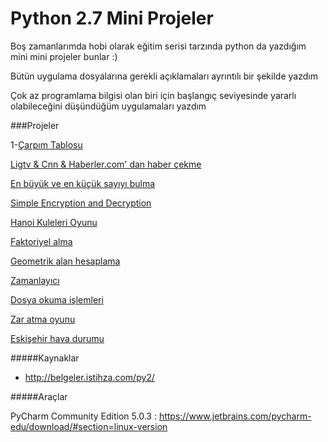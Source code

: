 # Python 2.7 Mini Projeler

Boş zamanlarımda hobi olarak eğitim serisi tarzında python da yazdığım mini mini projeler bunlar :)

Bütün uygulama dosyalarına gerekli açıklamaları ayrıntılı bir şekilde yazdım

Çok az programlama bilgisi olan biri için başlangıç seviyesinde yararlı olabileceğini düşündüğüm uygulamaları yazdım

###Projeler
    
 1-[Çarpım Tablosu](https://github.com/ozcaan11/python_mini_projeler/blob/master/%5BProje%20-%201%5D%20%C3%87arp%C4%B1m%20Tablosu/1.py)

[Ligtv & Cnn & Haberler.com' dan haber çekme](https://github.com/ozcaan11/python_mini_projeler/tree/master/%5BProje%20-%202%5D%20Ligtv'den%20Haber%20%C3%87ekme)

[En büyük ve en küçük sayıyı bulma](https://github.com/ozcaan11/python_mini_projeler/blob/master/%5BProje%20-%203%5D%20En%20B%C3%BCy%C3%BCk%20ve%20En%20K%C3%BC%C3%A7%C3%BCk%20Say%C4%B1y%C4%B1%20Bulma/1.py)

[Simple Encryption and Decryption](https://github.com/ozcaan11/python_mini_projeler/blob/master/%5BProje%20-%204%5D%20Simple%20Encryption%20and%20Decryption/simple_encr_decr.py)

[Hanoi Kuleleri Oyunu](https://github.com/ozcaan11/python_mini_projeler/blob/master/%5BProje%20-%205%5D%20Hanoi%20Kuleleri%20Oyunu/hanoi.py)

[Faktoriyel alma](https://github.com/ozcaan11/python_mini_projeler/blob/master/%5BProje%20-%206%5D%20Faktoriyel%20Alma/fact.py)

[Geometrik alan hesaplama](https://github.com/ozcaan11/python_mini_projeler/blob/master/%5BProje%20-%207%5D%20Geometrik%20%C5%9Eekillerin%20Alanlar%C4%B1n%C4%B1%20Hesaplama/1.py)

[Zamanlayıcı](https://github.com/ozcaan11/python_mini_projeler/blob/master/%5BProje%20-%208%5D%20Zamanlayıcı/zamanlayici.py)

[Dosya okuma işlemleri](https://github.com/ozcaan11/python_mini_projeler/blob/master/%5BProje%20-%209%5D%20Dosya%20Okuma/dosya_okuma.py)

[Zar atma oyunu](https://github.com/ozcaan11/python_mini_projeler/blob/master/%5BProje%20-%2010%5D%20Zar%20Oyunu/zar.py)

[Eskişehir hava durumu](https://github.com/ozcaan11/python_mini_projeler/blob/master/%5BProje%20-%2011%5D%20Eski%C5%9Fehir%20Hava%20Durumu/hava.py)


#####Kaynaklar

- http://belgeler.istihza.com/py2/

#####Araçlar

PyCharm Community Edition 5.0.3 : https://www.jetbrains.com/pycharm-edu/download/#section=linux-version
